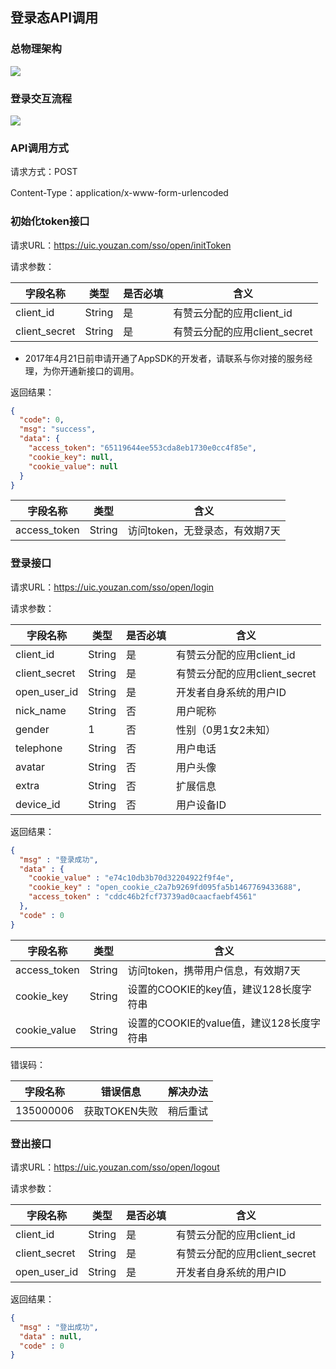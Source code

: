 ## 登录态API调用

### 总物理架构
![](https://img.yzcdn.cn/public_files/2017/03/16/42b3b5c8472f50cb61263ec6ffffe9b4.jpg)

### 登录交互流程
![](https://img.yzcdn.cn/public_files/2017/03/16/bdfb2d172a2e13ca123adc2741f0cf89.jpg)

### API调用方式
请求方式：POST

Content-Type：application/x-www-form-urlencoded

### 初始化token接口
请求URL：https://uic.youzan.com/sso/open/initToken

请求参数：

| 字段名称          | 类型     | 是否必填 | 含义                    |
| ------------- | ------ | ---- | --------------------- |
| client_id     | String | 是    | 有赞云分配的应用client_id     |
| client_secret | String | 是    | 有赞云分配的应用client_secret |


* 2017年4月21日前申请开通了AppSDK的开发者，请联系与你对接的服务经理，为你开通新接口的调用。

返回结果：
```json
{
  "code": 0,
  "msg": "success",
  "data": {
    "access_token": "65119644ee553cda8eb1730e0cc4f85e",
    "cookie_key": null,
    "cookie_value": null
  }
}
```

| 字段名称         | 类型     | 含义                          |
| ------------ | ------ | --------------------------- |
| access_token | String | 访问token，无登录态，有效期7天                    |

### 登录接口
请求URL：https://uic.youzan.com/sso/open/login

请求参数：

| 字段名称          | 类型     | 是否必填 | 含义                    |
| ------------- | ------ | ---- | --------------------- |
| client_id     | String | 是    | 有赞云分配的应用client_id     |
| client_secret | String | 是    | 有赞云分配的应用client_secret |
| open_user_id  | String | 是    | 开发者自身系统的用户ID          |
| nick_name     | String | 否    | 用户昵称                  |
| gender        | 1      | 否    | 性别（0男1女2未知）           |
| telephone     | String | 否    | 用户电话                  |
| avatar        | String | 否    | 用户头像                  |
| extra         | String | 否    | 扩展信息                  |
| device_id     | String | 否    | 用户设备ID                |

返回结果：
```json
{
  "msg" : "登录成功",
  "data" : {
    "cookie_value" : "e74c10db3b70d32204922f9f4e",
    "cookie_key" : "open_cookie_c2a7b9269fd095fa5b1467769433688",
    "access_token" : "cddc46b2fcf73739ad0caacfaebf4561"
  },
  "code" : 0
}
```

| 字段名称         | 类型     | 含义                          |
| ------------ | ------ | --------------------------- |
| access_token | String | 访问token，携带用户信息，有效期7天                    |
| cookie_key   | String | 设置的COOKIE的key值，建议128长度字符串   |
| cookie_value | String | 设置的COOKIE的value值，建议128长度字符串 |

错误码：

| 字段名称      | 错误信息      | 解决办法 |
| --------- | --------- | ---- |
| 135000006 | 获取TOKEN失败 | 稍后重试 |

### 登出接口
请求URL：https://uic.youzan.com/sso/open/logout

请求参数：

| 字段名称          | 类型     | 是否必填 | 含义                    |
| ------------- | ------ | ---- | --------------------- |
| client_id     | String | 是    | 有赞云分配的应用client_id     |
| client_secret | String | 是    | 有赞云分配的应用client_secret |
| open_user_id  | String | 是    | 开发者自身系统的用户ID          |


返回结果：
```json
{
  "msg" : "登出成功",
  "data" : null,
  "code" : 0
}
```
